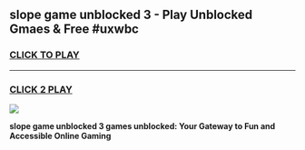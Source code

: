 
## slope game unblocked 3 - Play Unblocked Gmaes & Free #uxwbc
<h3>
<a href="https://news.freeplayer.one?title=slope_game_unblocked_3&ref=03M">CLICK TO PLAY</a></h3>
<hr>

<h3>
<a href="https://news.freeplayer.one?title=slope_game_unblocked_3&ref=03M">CLICK 2 PLAY</a>
  
</h3>

<a href="https://news.freeplayer.one?title=slope_game_unblocked_3&ref=03M"><img src="https://clearcache.store/games.png"></a>


**slope game unblocked 3 games unblocked: Your Gateway to Fun and Accessible Online Gaming**
